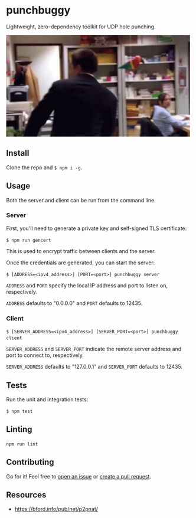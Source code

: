 # punchbuggy

Lightweight, zero-dependency toolkit for UDP hole punching.

![Punch holes with confidence!](https://github.com/zbo14/punchbuggy/blob/develop/assets/andy.gif)

## Install

Clone the repo and `$ npm i -g`.

## Usage

Both the server and client can be run from the command line.

### Server

First, you'll need to generate a private key and self-signed TLS certificate:

`$ npm run gencert`

This is used to encrypt traffic between clients and the server.

Once the credentials are generated, you can start the server:

`$ [ADDRESS=<ipv4_address>] [PORT=<port>] punchbuggy server`

`ADDRESS` and `PORT` specify the local IP address and port to listen on, respectively.

`ADDRESS` defaults to "0.0.0.0" and `PORT` defaults to 12435.

### Client

`$ [SERVER_ADDRESS=<ipv4_address>] [SERVER_PORT=<port>] punchbuggy client`

`SERVER_ADDRESS` and `SERVER_PORT` indicate the remote server address and port to connect to, respectively.

`SERVER_ADDRESS` defaults to "127.0.0.1" and `SERVER_PORT` defaults to 12435.

## Tests

Run the unit and integration tests:

`$ npm test`

## Linting

`npm run lint`

## Contributing

Go for it! Feel free to [open an issue](https://github.com/zbo14/punchbuggy/issues) or [create a pull request](https://github.com/zbo14/punchbuggy/compare/develop...).

## Resources

* https://bford.info/pub/net/p2pnat/
